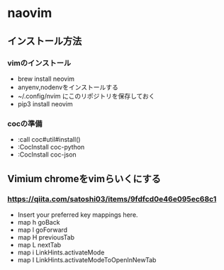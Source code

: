 # naovim

## インストール方法
### vimのインストール
- brew install neovim
- anyenv,nodenvをインストールする
- ~/.config/nvim にこのリポジトリを保存しておく
- pip3 install neovim
### cocの準備
- :call coc#util#install()
- :CocInstall coc-python
- :CocInstall coc-json



## Vimium chromeをvimらいくにする
### https://qiita.com/satoshi03/items/9fdfcd0e46e095ec68c1
- Insert your preferred key mappings here.
- map h goBack
- map l goForward
- map H previousTab
- map L nextTab
- map i LinkHints.activateMode
- map I LinkHints.activateModeToOpenInNewTab


